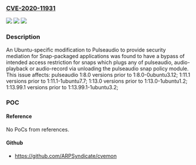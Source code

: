 ### [CVE-2020-11931](https://cve.mitre.org/cgi-bin/cvename.cgi?name=CVE-2020-11931)
![](https://img.shields.io/static/v1?label=Product&message=pulseaudio&color=blue)
![](https://img.shields.io/static/v1?label=Version&message=1%3A8.0%3C%201%3A8.0-0ubuntu3.12%20&color=brighgreen)
![](https://img.shields.io/static/v1?label=Vulnerability&message=CWE-284%20Improper%20Access%20Control&color=brighgreen)

### Description

An Ubuntu-specific modification to Pulseaudio to provide security mediation for Snap-packaged applications was found to have a bypass of intended access restriction for snaps which plugs any of pulseaudio, audio-playback or audio-record via unloading the pulseaudio snap policy module. This issue affects: pulseaudio 1:8.0 versions prior to 1:8.0-0ubuntu3.12; 1:11.1 versions prior to 1:11.1-1ubuntu7.7; 1:13.0 versions prior to 1:13.0-1ubuntu1.2; 1:13.99.1 versions prior to 1:13.99.1-1ubuntu3.2;

### POC

#### Reference
No PoCs from references.

#### Github
- https://github.com/ARPSyndicate/cvemon

